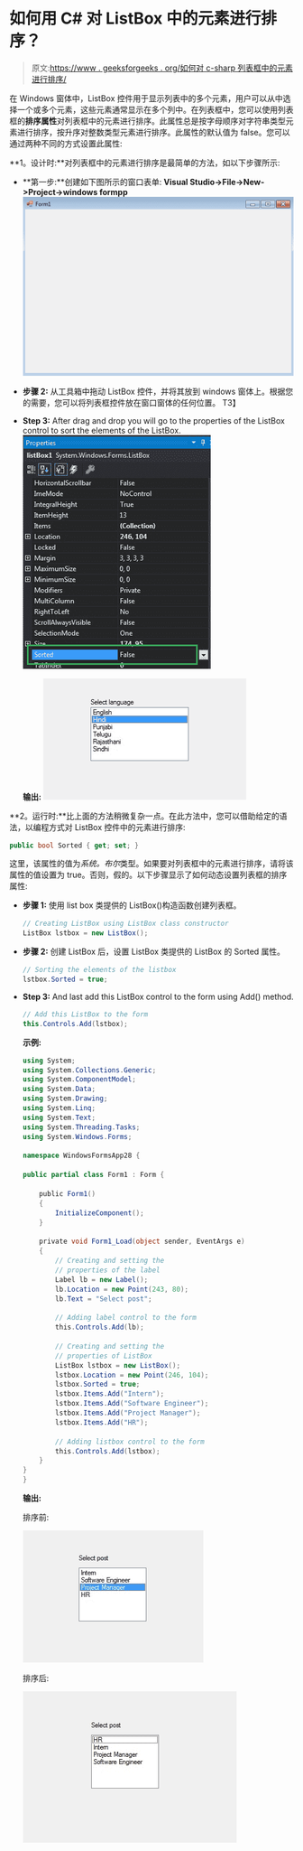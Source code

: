 # 如何用 C# 对 ListBox 中的元素进行排序？

> 原文:[https://www . geeksforgeeks . org/如何对 c-sharp 列表框中的元素进行排序/](https://www.geeksforgeeks.org/how-to-sort-elements-in-the-listbox-in-c-sharp/)

在 Windows 窗体中，ListBox 控件用于显示列表中的多个元素，用户可以从中选择一个或多个元素，这些元素通常显示在多个列中。在列表框中，您可以使用列表框的**排序属性**对列表框中的元素进行排序。此属性总是按字母顺序对字符串类型元素进行排序，按升序对整数类型元素进行排序。此属性的默认值为 false。您可以通过两种不同的方式设置此属性:

**1。设计时:**对列表框中的元素进行排序是最简单的方法，如以下步骤所示:

*   **第一步:**创建如下图所示的窗口表单:
    **Visual Studio->File->New->Project->windows formpp**
    ![](img/fc5363a71d43167b6925e7d530d466f6.png)
*   **步骤 2:** 从工具箱中拖动 ListBox 控件，并将其放到 windows 窗体上。根据您的需要，您可以将列表框控件放在窗口窗体的任何位置。
    T3】
*   **Step 3:** After drag and drop you will go to the properties of the ListBox control to sort the elements of the ListBox.
    ![](img/28d908b024ea7aacdb9e7f8b077bc0cb.png)

    **输出:**
    ![](img/af2cab4918e47f7d4a176aeae98ab554.png)

**2。运行时:**比上面的方法稍微复杂一点。在此方法中，您可以借助给定的语法，以编程方式对 ListBox 控件中的元素进行排序:

```cs
public bool Sorted { get; set; }
```

这里，该属性的值为*系统。布尔*类型。如果要对列表框中的元素进行排序，请将该属性的值设置为 true。否则，假的。以下步骤显示了如何动态设置列表框的排序属性:

*   **步骤 1:** 使用 list box 类提供的 ListBox()构造函数创建列表框。

    ```cs
    // Creating ListBox using ListBox class constructor
    ListBox lstbox = new ListBox();

    ```

*   **步骤 2:** 创建 ListBox 后，设置 ListBox 类提供的 ListBox 的 Sorted 属性。

    ```cs
    // Sorting the elements of the listbox
    lstbox.Sorted = true;

    ```

*   **Step 3:** And last add this ListBox control to the form using Add() method.

    ```cs
    // Add this ListBox to the form
    this.Controls.Add(lstbox);

    ```

    **示例:**

    ```cs
    using System;
    using System.Collections.Generic;
    using System.ComponentModel;
    using System.Data;
    using System.Drawing;
    using System.Linq;
    using System.Text;
    using System.Threading.Tasks;
    using System.Windows.Forms;

    namespace WindowsFormsApp28 {

    public partial class Form1 : Form {

        public Form1()
        {
            InitializeComponent();
        }

        private void Form1_Load(object sender, EventArgs e)
        {
            // Creating and setting the 
            // properties of the label
            Label lb = new Label();
            lb.Location = new Point(243, 80);
            lb.Text = "Select post";

            // Adding label control to the form
            this.Controls.Add(lb);

            // Creating and setting the
            // properties of ListBox
            ListBox lstbox = new ListBox();
            lstbox.Location = new Point(246, 104);
            lstbox.Sorted = true;
            lstbox.Items.Add("Intern");
            lstbox.Items.Add("Software Engineer");
            lstbox.Items.Add("Project Manager");
            lstbox.Items.Add("HR");

            // Adding listbox control to the form
            this.Controls.Add(lstbox);
        }
    }
    }
    ```

    **输出:**

    排序前:

    ![](img/c51edc84761db260a49fb11a04371e85.png)

    排序后:

    ![](img/1125114a841004f229c743e1bdbf8f11.png)